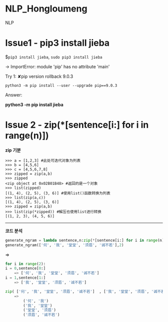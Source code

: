# NLP_Hongloumeng
NLP

# Issue1 - pip3 install jieba

$```pip3 install jieba```, ```sudo pip3 install jieba```

-> ImportError: module 'pip' has no attribute 'main'

Try 1: ✘pip version rollback 9.0.3

```python3 -m pip install --user --upgrade pip==9.0.3```


Answer:

**python3 -m pip install jieba**


# Issue 2 - zip(*[sentence[i:] for i in range(n)])
**zip 기분**
```
>>> a = [1,2,3] #此处可迭代对象为列表
>>> b = [4,5,6]
>>> c = [4,5,6,7,8]
>>> zipped = zip(a,b)
>>> zipped
<zip object at 0x02B01B48> #返回的是一个对象
>>> list(zipped)
[(1, 4), (2, 5), (3, 6)] #使用list()函数转换为列表
>>> list(zip(a,c))
[(1, 4), (2, 5), (3, 6)]
>>> zipped = zip(a,b)
>>> list(zip(*zipped)) #解压也使用list进行转换
[(1, 2, 3), (4, 5, 6)]
```
-----
**코드 분석**
```python
generate_ngram = lambda sentence,n:zip(*[sentence[i:] for i in range(n)])
generate_ngram(['何', '我', '堂堂', '须眉', '诚不若'],2)
```
=>
```python
for i in range(2):
i = 0,sentence[0:] 
    => ['何', '我', '堂堂', '须眉', '诚不若']
i = 1,sentence[1:]
    => ['我', '堂堂', '须眉', '诚不若']

zip( ['何', '我', '堂堂', '须眉', '诚不若']  , ['我', '堂堂', '须眉', '诚不若'] )
    => 
        ('何', '我')
        ('我', '堂堂')
        ('堂堂', '须眉')
        ('须眉', '诚不若')

```
